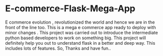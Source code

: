 # E-commerce-Flask-Mega-App
E commerce evolution , revolutionized the world and hence we are in the front of the line too. This is a mega e commerce app ready to deploy with minor changes . This project was carried out to introduce the intermediate python based developers to work on something big. This project will definitely help you out to understand flask in a better and deep way. This includes  lots of features. So, Thanks and have fun..
